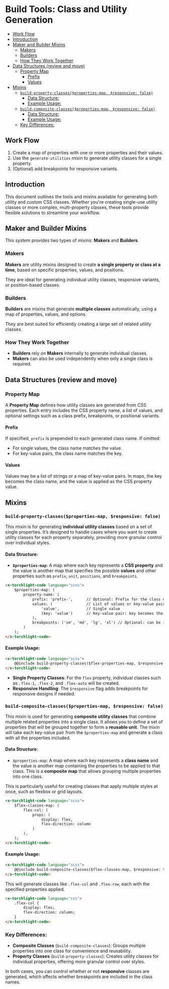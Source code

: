 # Build Tools: Class and Utility Generation
- [Work Flow](#work-flow)
- [Introduction](#introduction)
- [Maker and Builder Mixins](#maker-and-builder-mixins)
    - [Makers](#makers)
    - [Builders](#builders)
    - [How They Work Together](#how-they-work-together)
- [Data Structures (review and move)](#data-structures-review-and-move)
    - [Property Map](#property-map)
        - [Prefix](#prefix)
        - [Values](#values)
- [Mixins](#mixins)
    - [`build-property-classes($properties-map, $responsive: false)`](#build-property-classesproperties-map-responsive-false)
        - [Data Structure:](#data-structure)
        - [Example Usage:](#example-usage)
    - [`build-composite-classes($properties-map, $responsive: false)`](#build-composite-classesproperties-map-responsive-false)
        - [Data Structure:](#data-structure-1)
        - [Example Usage:](#example-usage-1)
    - [Key Differences:](#key-differences)

## Work Flow

1. Create a map of properties with one or more properties and their values.
2. Use the `generate-utilities` mixin to generate utility classes for a single property.
3. (Optional) add breakpoints for responsive variants.

## Introduction

This document outlines the tools and mixins available for generating both utility and
custom CSS classes. Whether you're creating single-use utility classes or more complex,
multi-property classes, these tools provide flexible solutions to streamline your
workflow.

## Maker and Builder Mixins

This system provides two types of mixins: **Makers** and **Builders**.

### Makers

**Makers** are utility mixins designed to create **a single property or class at a time**,
based on specific properties, values, and positions.

They are ideal for generating individual utility classes, responsive variants, or
position-based classes.

### Builders

**Builders** are mixins that generate **multiple classes** automatically, using a map of
properties, values, and options.  

They are best suited for efficiently creating a large set of related utility classes.

### How They Work Together

- **Builders** rely on **Makers** internally to generate individual classes.
- **Makers** can also be used independently when only a single class is required.

## Data Structures (review and move)

### Property Map

A **Property Map** defines how utility classes are generated from CSS properties. Each
entry includes the CSS property name, a list of values, and optional settings such as a
class prefix, breakpoints, or positional variants.



#### Prefix

If specified, `prefix` is prepended to each generated class name. If omitted:

* For single values, the class name matches the value.
* For key-value pairs, the class name matches the key.

<!-- ```scss
.prefix-identifier-variant{}
``` -->


#### Values

Values may be a list of strings or a map of key-value pairs. In maps, the key becomes the
class name, and the value is applied as the CSS property value.


## Mixins


### `build-property-classes($properties-map, $responsive: false)`

This mixin is for generating **individual utility classes** based on a set of single properties. It’s designed to handle cases where you want to create utility classes for each property separately, providing more granular control over individual styles.

#### Data Structure:

* **`$properties-map`**: A map where each key represents a **CSS property** and the value
  is another map that specifies the possible **values** and other properties such as
  `prefix`, `unit`, `positions`, and `breakpoints`.

```html +parse-code
<x-torchlight-code language="scss">
    $properties-map: (
        property-name: (
            prefix: 'prefix-',      // Optional: Prefix for the class name
            values: (               // List of values or key-value pairs for the property
                'value',            // Single value
                (key: 'value')      // Key-value pair: key becomes the class name
            ),
            breakpoints: ('sm', 'md', 'lg', 'xl') // Optional: can be included when calling the mixin
        )
    );
</x-torchlight-code>
```

#### Example Usage:

```html +parse-code
<x-torchlight-code language="scss">
    @@include build-property-classes($flex-properties-map, $responsive: true);
</x-torchlight-code>
```

* **Single Property Classes**: For the `flex` property, individual classes such as `.flex-1`, `.flex-2`, and `.flex-auto` will be created.
* **Responsive Handling**: The `$responsive` flag adds breakpoints for responsive designs if needed.



### `build-composite-classes($properties-map, $responsive: false)`

This mixin is used for generating **composite utility classes** that combine multiple
related properties into a single class. It allows you to define a set of properties that
will be grouped together to form a **reusable unit**. The mixin will take each key-value
pair from the `$properties-map` and generate a class with all the properties included.

#### Data Structure:

* `$properties-map`: A map where each key represents a **class name** and the value is
  another map containing the properties to be applied to that class. This is a **composite
  map** that allows grouping multiple properties into one class.

This is particularly useful for creating classes that apply multiple styles at once, such
as flexbox or grid layouts.

```html +parse-code
<x-torchlight-code language="scss">
    $flex-classes-map: (
        flex-col: (
            props: (
                display: flex,
                flex-direction: column
            )
        ),
    );
</x-torchlight-code>
```

#### Example Usage:

```html +parse-code
<x-torchlight-code language="scss">
    @@include build-composite-classes($flex-classes-map, $responsive: true);
</x-torchlight-code>
```

This will generate classes like `.flex-col` and `.flex-row`, each with the specified
properties applied.

```html +parse-code
<x-torchlight-code language="css">
    .flex-col {
        display: flex;
        flex-direction: column;
    }
</x-torchlight-code>
```

### Key Differences:

* **Composite Classes** (`build-composite-classes`): Groups multiple properties into one
  class for convenience and reusability.
* **Property Classes** (`build-property-classes`): Creates utility classes for individual
  properties, offering more granular control over styles.

In both cases, you can control whether or not **responsive** classes are generated, which
affects whether breakpoints are included in the class names.